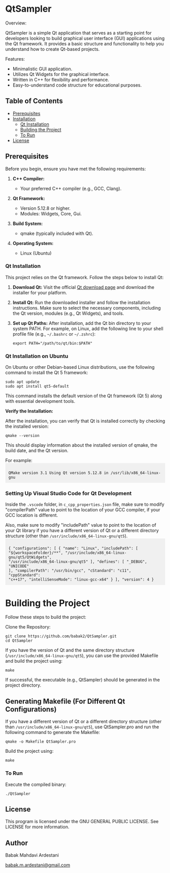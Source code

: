 # QtSampler

Overview:

QtSampler is a simple Qt application that serves as a starting point for developers looking to build graphical user interface (GUI) applications using the Qt framework. It provides a basic structure and functionality to help you understand how to create Qt-based projects.

Features:

- Minimalistic GUI application.
- Utilizes Qt Widgets for the graphical interface.
- Written in C++ for flexibility and performance.
- Easy-to-understand code structure for educational purposes.


## Table of Contents

- [Prerequisites](#prerequisites)
- [Installation](#installation)
  - [Qt Installation](#qt-installation)
  - [Building the Project](#building-the-project)
   - [To Run](#to-run)
- [License](#license)



## Prerequisites

Before you begin, ensure you have met the following requirements:

1. **C++ Compiler:**
   - Your preferred C++ compiler (e.g., GCC, Clang).

2. **Qt Framework:**
   - Version 5.12.8 or higher.
   - Modules: Widgets, Core, Gui.

3. **Build System:**
   - qmake (typically included with Qt).

4. **Operating System:**
   - Linux (Ubuntu)


### Qt Installation

This project relies on the Qt framework. Follow the steps below to install Qt:

1. **Download Qt:**
   Visit the official [Qt download page](https://www.qt.io/download) and download the installer for your platform.

2. **Install Qt:**
   Run the downloaded installer and follow the installation instructions. Make sure to select the necessary components, including the Qt version, modules (e.g., Qt Widgets), and tools.

3. **Set up Qt Paths:**
   After installation, add the Qt bin directory to your system PATH. For example, on Linux, add the following line to your shell profile file (e.g., `~/.bashrc` or `~/.zshrc`):

   ```
   export PATH="/path/to/qt/bin:$PATH"
   ```

### Qt Installation on Ubuntu

On Ubuntu or other Debian-based Linux distributions, use the following command to install the Qt 5 framework:

```
sudo apt update
sudo apt install qt5-default
```

This command installs the default version of the Qt framework (Qt 5) along with essential development tools.


**Verify the Installation:**

After the installation, you can verify that Qt is installed correctly by checking the installed version:

```
qmake --version
```

This should display information about the installed version of qmake, the build date, and the Qt version.

For example: 
<code style="background-color: #f0f0f0; padding: 10px; display: block;">
QMake version 3.1
Using Qt version 5.12.8 in /usr/lib/x86_64-linux-gnu
</code>


### Setting Up Visual Studio Code for Qt Development

Inside the `.vscode` folder, in `c_cpp_properties.json` file, make sure to modify "compilerPath" value to point to the location of your GCC compiler, if your GCC location is different.

Also, make sure to modify "includePath" value to point to the location of your Qt library if you have a different version of Qt or a different directory structure (other than `/usr/include/x86_64-linux-gnu/qt5`).
<code style="background-color: #f0f0f0; padding: 10px; display: block;">
{
  "configurations": [
    {
      "name": "Linux",
      "includePath": [
      "${workspaceFolder}/**",
        "/usr/include/x86_64-linux-gnu/qt5/QtWidgets",
        "/usr/include/x86_64-linux-gnu/qt5"
      ],
      "defines": [
        "_DEBUG",
        "UNICODE"
      ],
      "compilerPath": "/usr/bin/gcc",
      "cStandard": "c11",
      "cppStandard": "c++17",
      "intelliSenseMode": "linux-gcc-x64"
    }
  ],
  "version": 4
}
</code>

# Building the Project

Follow these steps to build the project:

Clone the Repository:

```
git clone https://github.com/babak2/QtSampler.git
cd QtSampler
```

If you have the version of Qt and the same directory structure (`/usr/include/x86_64-linux-gnu/qt5`), you can use the provided Makefile and build the project using: 


`make`

If successful, the executable (e.g., QtSampler) should be generated in the project directory.


## Generating Makefile (For Different Qt Configurations)

If you have a different version of Qt or a different directory structure (other than `/usr/include/x86_64-linux-gnu/qt5`), use QtSampler.pro and run the following command to generate the Makefile:


```
qmake -o Makefile QtSampler.pro
```

Build the project using:

```
make
```


### To Run

Execute the compiled binary:

`./QtSampler`


## License

This program is licensed under the GNU GENERAL PUBLIC LICENSE. See LICENSE for more information.


## Author 

Babak Mahdavi Ardestani

babak.m.ardestani@gmail.com
